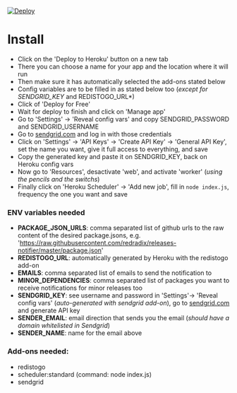[![Deploy](https://www.herokucdn.com/deploy/button.svg)](https://heroku.com/deploy)

# Install
- Click on the 'Deploy to Heroku' button on a new tab
- There you can choose a name for your app and the location where it will run
- Then make sure it has automatically selected the add-ons stated below
- Config variables are to be filled in as stated below too (*except for SENDGRID_KEY* and REDISTOGO_URL*)
- Click of 'Deploy for Free'
- Wait for deploy to finish and click on 'Manage app'
- Go to 'Settings' -> 'Reveal config vars' and copy SENDGRID_PASSWORD and SENDGRID_USERNAME
- Go to [sendgrid.com](https://sendgrid.com) and log in with those credentials
- Click on 'Settings' -> 'API Keys' -> 'Create API Key' -> 'General API Key', set the name you want, give it full access to everything, and save
- Copy the generated key and paste it on SENDGRID_KEY, back on Heroku config vars
- Now go to 'Resources', desactivate 'web', and activate 'worker' (*using the pencils and the switchs*)
- Finally click on 'Heroku Scheduler' -> 'Add new job', fill in `node index.js`, frequency the one you want and save

### ENV variables needed

- **PACKAGE_JSON_URLS**: comma separated list of github urls to the raw content of the desired package.jsons, e.g. 'https://raw.githubusercontent.com/redradix/releases-notifier/master/package.json'
- **REDISTOGO_URL**: automatically generated by Heroku with the redistogo add-on
- **EMAILS**: comma separated list of emails to send the notification to
- **MINOR_DEPENDENCIES**: comma separated list of packages you want to receive notifications for minor releases too
- **SENDGRID_KEY**: see username and password in 'Settings'-> 'Reveal config vars' (*auto-generated with sendgrid add-on*), go to [sendgrid.com](https://sendgrid.com) and generate API key
- **SENDER_EMAIL**: email direction that sends you the email (*should have a domain whitelisted in Sendgrid*)
- **SENDER_NAME**: name for the email above

### Add-ons needed:

- redistogo
- scheduler:standard (command: node index.js)
- sendgrid
